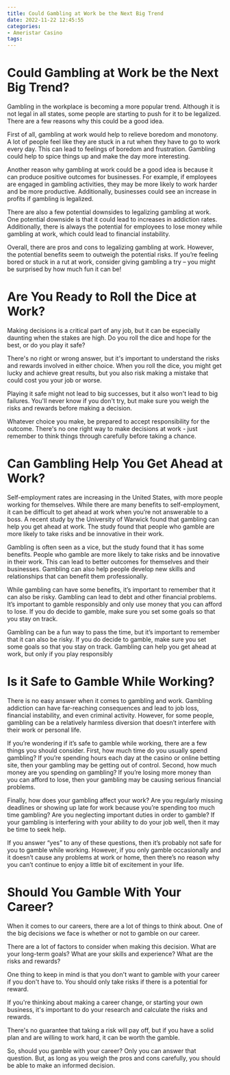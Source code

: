 ```yaml
---
title: Could Gambling at Work be the Next Big Trend
date: 2022-11-22 12:45:55
categories:
- Ameristar Casino
tags:
---
```



#  Could Gambling at Work be the Next Big Trend?

Gambling in the workplace is becoming a more popular trend. Although it is not legal in all states, some people are starting to push for it to be legalized. There are a few reasons why this could be a good idea.

First of all, gambling at work would help to relieve boredom and monotony. A lot of people feel like they are stuck in a rut when they have to go to work every day. This can lead to feelings of boredom and frustration. Gambling could help to spice things up and make the day more interesting.

Another reason why gambling at work could be a good idea is because it can produce positive outcomes for businesses. For example, if employees are engaged in gambling activities, they may be more likely to work harder and be more productive. Additionally, businesses could see an increase in profits if gambling is legalized.

There are also a few potential downsides to legalizing gambling at work. One potential downside is that it could lead to increases in addiction rates. Additionally, there is always the potential for employees to lose money while gambling at work, which could lead to financial instability.

Overall, there are pros and cons to legalizing gambling at work. However, the potential benefits seem to outweigh the potential risks. If you’re feeling bored or stuck in a rut at work, consider giving gambling a try – you might be surprised by how much fun it can be!

#  Are You Ready to Roll the Dice at Work?

Making decisions is a critical part of any job, but it can be especially daunting when the stakes are high. Do you roll the dice and hope for the best, or do you play it safe?

There's no right or wrong answer, but it's important to understand the risks and rewards involved in either choice. When you roll the dice, you might get lucky and achieve great results, but you also risk making a mistake that could cost you your job or worse.

Playing it safe might not lead to big successes, but it also won't lead to big failures. You'll never know if you don't try, but make sure you weigh the risks and rewards before making a decision.

Whatever choice you make, be prepared to accept responsibility for the outcome. There's no one right way to make decisions at work - just remember to think things through carefully before taking a chance.

#  Can Gambling Help You Get Ahead at Work?

Self-employment rates are increasing in the United States, with more people working for themselves. While there are many benefits to self-employment, it can be difficult to get ahead at work when you’re not answerable to a boss. A recent study by the University of Warwick found that gambling can help you get ahead at work. The study found that people who gamble are more likely to take risks and be innovative in their work.

Gambling is often seen as a vice, but the study found that it has some benefits. People who gamble are more likely to take risks and be innovative in their work. This can lead to better outcomes for themselves and their businesses. Gambling can also help people develop new skills and relationships that can benefit them professionally.

While gambling can have some benefits, it’s important to remember that it can also be risky. Gambling can lead to debt and other financial problems. It’s important to gamble responsibly and only use money that you can afford to lose. If you do decide to gamble, make sure you set some goals so that you stay on track.

Gambling can be a fun way to pass the time, but it’s important to remember that it can also be risky. If you do decide to gamble, make sure you set some goals so that you stay on track. Gambling can help you get ahead at work, but only if you play responsibly

#  Is it Safe to Gamble While Working?

There is no easy answer when it comes to gambling and work. Gambling addiction can have far-reaching consequences and lead to job loss, financial instability, and even criminal activity. However, for some people, gambling can be a relatively harmless diversion that doesn’t interfere with their work or personal life.

If you’re wondering if it’s safe to gamble while working, there are a few things you should consider. First, how much time do you usually spend gambling? If you’re spending hours each day at the casino or online betting site, then your gambling may be getting out of control. Second, how much money are you spending on gambling? If you’re losing more money than you can afford to lose, then your gambling may be causing serious financial problems.

Finally, how does your gambling affect your work? Are you regularly missing deadlines or showing up late for work because you’re spending too much time gambling? Are you neglecting important duties in order to gamble? If your gambling is interfering with your ability to do your job well, then it may be time to seek help.

If you answer “yes” to any of these questions, then it’s probably not safe for you to gamble while working. However, if you only gamble occasionally and it doesn’t cause any problems at work or home, then there’s no reason why you can’t continue to enjoy a little bit of excitement in your life.

#  Should You Gamble With Your Career?

When it comes to our careers, there are a lot of things to think about. One of the big decisions we face is whether or not to gamble on our career.

There are a lot of factors to consider when making this decision. What are your long-term goals? What are your skills and experience? What are the risks and rewards?

One thing to keep in mind is that you don't want to gamble with your career if you don't have to. You should only take risks if there is a potential for reward.

If you're thinking about making a career change, or starting your own business, it's important to do your research and calculate the risks and rewards.

There's no guarantee that taking a risk will pay off, but if you have a solid plan and are willing to work hard, it can be worth the gamble.

So, should you gamble with your career? Only you can answer that question. But, as long as you weigh the pros and cons carefully, you should be able to make an informed decision.